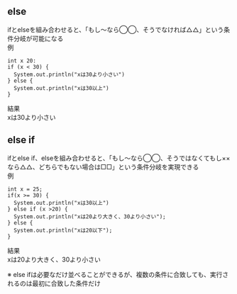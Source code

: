 ## else  
ifとelseを組み合わせると、「もし〜なら◯◯、そうでなければ△△」という条件分岐が可能になる  
例  
```
int x 20:
if (x < 30) {
  System.out.println("xは30より小さい")
} else {
  System.out.println("xは30以上")
}
```
結果  
xは30より小さい  

## else if  
ifとelse if、elseを組み合わせると、「もし〜なら◯◯、そうではなくてもし××なら△△、どちらでもない場合は□□」という条件分岐を実現できる  
例  
```
int x = 25;
if(x >= 30) {
  System.out.println("xは30以上")
} else if (x >20) {
  System.out.println("xは20より大きく、30より小さい");
} else {
  System.out.println("xは20以下");
}
```
結果  
xは20より大きく、30より小さい  

※ else ifは必要なだけ並べることができるが、複数の条件に合致しても、実行されるのは最初に合致した条件だけ
